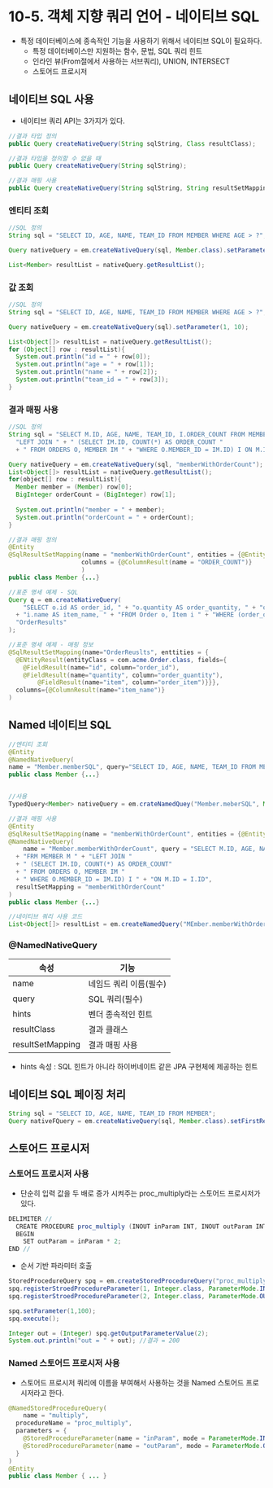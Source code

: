 # 10-5. 객체 지향 쿼리 언어 - 네이티브 SQL

- 특정 데이터베이스에 종속적인 기능을 사용하기 위해서 네이티브 SQL이 필요하다.
  - 특정 데이터베이스만 지원하는 함수, 문법, SQL 쿼리 힌트
  - 인라인 뷰(From절에서 사용하는 서브쿼리), UNION, INTERSECT
  - 스토어드 프로시저

## 네이티브 SQL 사용

- 네이티브 쿼리 API는 3가지가 있다.

```java
//결과 타입 정의
public Query createNativeQuery(String sqlString, Class resultClass);

//결과 타입을 정의할 수 없을 때
public Query createNativeQuery(String sqlString);

//결과 매핑 사용
public Query createNativeQuery(String sqlString, String resultSetMapping);
```

### 엔티티 조회

```java
//SQL 정의
String sql = "SELECT ID, AGE, NAME, TEAM_ID FROM MEMBER WHERE AGE > ?";

Query nativeQuery = em.createNativeQuery(sql, Member.class).setParameter(1, 20);

List<Member> resultList = nativeQuery.getResultList();
```

### 값 조회

```java
//SQL 정의
String sql = "SELECT ID, AGE, NAME, TEAM_ID FROM MEMBER WHERE AGE > ?";

Query nativeQuery = em.createNativeQuery(sql).setParameter(1, 10);

List<Object[]> resultList = nativeQuery.getResultList();
for (Object[] row : resultList){
  System.out.println("id = " + row[0]);
  System.out.println("age = " + row[1]);
  System.out.println("name = " + row[2]);
  System.out.println("team_id = " + row[3]);
}
```

### 결과 매핑 사용

```java
//SQL 정의
String sql = "SELECT M.ID, AGE, NAME, TEAM_ID, I.ORDER_COUNT FROM MEMBER M " +
  "LEFT JOIN " + " (SELECT IM.ID, COUNT(*) AS ORDER_COUNT "
  + " FROM ORDERS O, MEMBER IM " + "WHERE O.MEMBER_ID = IM.ID) I ON M.ID = I.ID";

Query nativeQuery = em.createNativeQuery(sql, "memberWithOrderCount");
List<Object[]> resultList = nativeQuery.getResultList();
for(object[] row : resultList){
  Member member = (Member) row[0];
  BigInteger orderCount = (BigInteger) row[1];
  
  System.out.println("member = " + member);
  System.out.println("orderCount = " + orderCount);
}

//결과 매핑 정의
@Entity
@SqlResultSetMapping(name = "memberWithOrderCount", entities = {@EntityResult(entityClass = Member.class)},
                    columns = {@ColumnResult(name = "ORDER_COUNT")}
                    )
public class Member {...}
```

```java
//표준 명세 예제 - SQL
Query q = em.createNativeQuery(
	"SELECT o.id AS order_id, " + "o.quantity AS order_quantity, " + "o.item AS order_item, "
  + "i.name AS item_name, " + "FROM Order o, Item i " + "WHERE (order_quantity > 25) AND (order_item = i.id)",
  "OrderResults"
);

//표준 명세 예제 - 매핑 정보
@SqlResultSetMapping(name="OrderReuslts", enttities = {
  @ENtityResult(entityClass = com.acme.Order.class, fields={
    @FieldResult(name="id", column="order_id"),
    @FieldResult(name="quantity", column="order_quantity"),
		@FieldResult(name="item", column="order_item")}}},
  columns={@ColumnResult(name="item_name")}
)
```

## Named 네이티브 SQL

```java
//엔티티 조회
@Entity
@NamedNativeQuery(
name = "Member.memberSQL", query="SELECT ID, AGE, NAME, TEAM_ID FROM MEMBER WHERE AGE > ?", resultClass = Member.class)
public class Member {...}


//사용
TypedQuery<Member> nativeQuery = em.crateNamedQuey("Member.meberSQL", Member.class).setParameter(1, 20);
```

```java
//결과 매핑 사용
@Entity
@SqlResultSetMapping(name = "memberWithOrderCount", entities = {@EntityResult (entityClass = Member.class)}, columns = {@ColumnResult(name = "ORDER_COUNT")})
@NamedNativeQuery(
	name = "Member.memberWithOrderCount", query = "SELECT M.ID, AGE, NAME, TEAM_ID, I.ORDER_COUNT "
  + "FRM MEMBER M " + "LEFT JOIN " 
  + " (SELECT IM.ID, COUNT(*) AS ORDER_COUNT"
  + " FROM ORDERS O, MEMBER IM "
  + " WHERE O.MEMBER_ID = IM.ID) I " + "ON M.ID = I.ID",
  resultSetMapping = "memberWithOrderCount"
)
public class Member {...}

//네이티브 쿼리 사용 코드
List<Object[]> resultList = em.createNamedQuery("MEmber.memberWithOrderCount").getResultList();
```

### @NamedNativeQuery

| 속성             | 기능                   |
| ---------------- | ---------------------- |
| name             | 네임드 쿼리 이름(필수) |
| query            | SQL 쿼리(필수)         |
| hints            | 벤더 종속적인 힌트     |
| resultClass      | 결과 클래스            |
| resultSetMapping | 결과 매핑 사용         |

- hints 속성 : SQL 힌트가 아니라 하이버네이트 같은 JPA 구현체에 제공하는 힌트

## 네이티브 SQL 페이징 처리

```java
String sql = "SELECT ID, AGE, NAME, TEAM_ID FROM MEMBER";
Query nativeFQuery = em.createNativeQuery(sql, Member.class).setFirstResult(10).setMaxResult(20);
```

## 스토어드 프로시저

### 스토어드 프로시저 사용

- 단순히 입력 값을 두 배로 증가 시켜주는 proc_multiply라는 스토어드 프로시저가 있다.

```java
DELIMITER //
  CREATE PROCEDURE proc_multiply (INOUT inParam INT, INOUT outParam INT)
  BEGIN
  	SET outParam = inParam * 2;
END //
```

- 순서 기반 파라미터 호출

```java
StoredProcedureQuery spq = em.createStoredProcedureQuery("proc_multiply");
spq.registerStroedProcedureParameter(1, Integer.class, ParameterMode.IN);
spq.registerStroedProcedureParameter(2, Integer.class, ParameterMode.OUT);

spq.setParameter(1,100);
spq.execute();

Integer out = (Integer) spq.getOutputParameterValue(2);
System.out.println("out = " + out); //결과 = 200
```

### Named 스토어드 프로시저 사용

- 스토어드 프로시저 쿼리에 이름을 부여해서 사용하는 것을  Named 스토어드 프로시저라고 한다.

```java
@NamedStoredProcedureQuery(
	name = "multiply",
  procedureName = "proc_multiply",
  parameters = {
    @StoredProcedureParameter(name = "inParam", mode = ParameterMode.IN, type = Integer.class),
    @StoredProcedureParameter(name = "outParam", mode = ParameterMode.OUT, type = Integer.class),
  }
)
@Entity
public class Member { ... }
```


